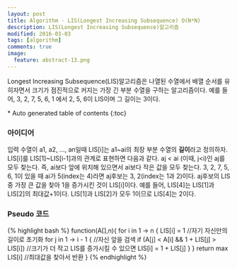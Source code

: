 ```yaml
---
layout: post
title: Algorithm - LIS(Longest Increasing Subsequence) O(N*N) 
description: LIS(Longest Increasing Subsequence)알고리즘
modified: 2016-03-03
tags: [algorithm]
comments: true
image:
  feature: abstract-13.png
---
```


Longest Increasing Subsequence(LIS)알고리즘은 나열된 수열에서 배열 순서를 유히자면서 크기가 점진적으로 커지는 가장 긴 부분 수열을 구하는 알고리즘이다. 예를 들어, 3, 2, 7, 5, 6, 1 에서 2, 5, 6이 LIS이며 그 길이는 3이다. 

<section id="table-of-contents" class="toc">
<div id="drawer" markdown="1">
*  Auto generated table of contents
{:toc}
</div>
</section><!-- /#table-of-contents -->

### 아이디어

입력 수열이 a1, a2, ..., an일때 LIS[i]는 a1~ai의 최장 부분 수열의 **길이**라고 정의하자.  LIS[i]를 LIS[1]~LIS[i-1]과의 관계로 표현하면 다음과 같다. 
aj < ai (이때, j<i)인 aj를 모두 찾는다. 즉, ai보다 앞에 위치해 있으면서 ai보다 작은 값을 모두 찾는다. 3, 2, 7, 5, 6, 1이 있을 때 ai가 5(index는 4)라면 aj후보는 3, 2(index는 1과 2)이다. 
aj후보의 LIS 중 가장 큰 값을 찾아 1을 증가시킨 것이 LIS[i]이다. 예를 들어, LIS[4]는 LIS[1]과 LIS[2]의 최대값+1이다. LIS[1]과 LIS[2]가 모두 1이므로 LIS[4]는 2이다.

### Pseudo 코드

{% highlight bash %}
function(A[],n){
	for i in 1 -> n {
		LIS[i] = 1 //자기 자신만의 길이로 초기화 
		for j in 1 -> i - 1 { //자신 앞을 검색
			if (A[j] < A[i] && 1 + LIS[j] > LIS[i]) //크기가 더 작고 LIS를 증가시킬 수 있으면
				LIS[i] = 1 + LIS[j] 
		}
	}
	return max LIS[i] //최대값을 찾아서 반환
}
{% endhighlight %}
